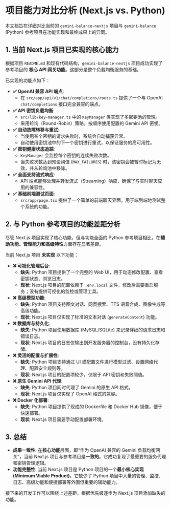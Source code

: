 # 项目能力对比分析 (Next.js vs. Python)

本文档旨在详细对比当前的 `gemini-balance-nextjs` 项目与 `gemini-balance` (Python) 参考项目在功能实现和最终成果上的异同。

## 1. 当前 Next.js 项目已实现的核心能力

根据项目 `README.md` 和现有代码结构，`gemini-balance-nextjs` 项目成功实现了参考项目的 **核心 API 网关功能**。这部分是整个负载均衡服务的基础。

已实现的功能点如下：

- **✅ OpenAI 兼容 API 端点**:
  - 在 `src/app/api/v1/chat/completions/route.ts` 提供了一个与 OpenAI `chat/completions` 接口完全兼容的端点。
- **✅ API 密钥负载均衡**:
  - `src/lib/key-manager.ts` 中的 `KeyManager` 类实现了多密钥池的管理。
  - 采用轮询（Round-Robin）策略，按顺序使用配置的 Gemini API 密钥。
- **✅ 自动故障转移与重试**:
  - 当使用某个密钥的请求失败时，系统会自动捕获异常。
  - 自动使用密钥池中的下一个密钥进行重试，以保证服务的高可用性。
- **✅ 密钥健康状态追踪**:
  - `KeyManager` 会监控每个密钥的连续失败次数。
  - 当失败次数达到预设阈值 (`MAX_FAILURES`) 时，该密钥会被暂时标记为无效，并从轮询池中移除。
- **✅ 全面支持流式响应**:
  - API 端点能够处理并转发流式（Streaming）响应，确保了与实时聊天应用的兼容性。
- **✅ 基础前端测试页面**:
  - `src/app/page.tsx` 提供了一个简单的前端聊天界面，用于端到端地测试整个系统的功能。

## 2. 与 Python 参考项目的功能差距分析

尽管 Next.js 项目实现了核心功能，但与功能全面的 Python 参考项目相比，在**辅助功能、管理能力和高级特性**方面存在显著差距。

当前 Next.js 项目 **未实现** 以下功能：

- **❌ 可视化管理后台**:
  - **缺失**: Python 项目提供了一个完整的 Web UI，用于动态修改配置、查看密钥状态、浏览日志。
  - **现状**: Next.js 项目的配置依赖于 `.env.local` 文件，修改后需要重启服务；没有提供可视化的监控或管理工具。
- **❌ 高级模型功能**:
  - **缺失**: Python 项目支持图文对话、网页搜索、TTS 语音合成、图像生成等高级功能。
  - **现状**: Next.js 项目仅实现了标准的文本对话 (`generateContent`) 功能。
- **❌ 数据库与持久化**:
  - **缺失**: Python 项目使用数据库 (MySQL/SQLite) 来记录详细的请求日志和错误日志。
  - **现状**: Next.js 项目的日志仅输出到开发服务器的控制台，没有持久化存储。
- **❌ 灵活的配置与扩展性**:
  - **缺失**: Python 项目支持通过 UI 或配置文件进行模型过滤、设置网络代理、配置安全规则等。
  - **现状**: Next.js 项目的配置项较少，仅限于 API 密钥和失败阈值。
- **❌ 原生 Gemini API 代理**:
  - **缺失**: Python 项目同时代理了 Gemini 的原生 API 格式。
  - **现状**: Next.js 项目仅实现了 OpenAI 格式的兼容。
- **❌ Docker 化部署**:
  - **缺失**: Python 项目提供了现成的 Dockerfile 和 Docker Hub 镜像，便于快速部署。
  - **现状**: Next.js 项目需要手动配置部署环境。

## 3. 总结

- **成果一致性**: 在**核心功能**层面，即“作为 OpenAI 兼容的 Gemini 负载均衡网关”，当前 Next.js 项目与参考项目是**一致的**。它成功复现了最重要的服务代理和密钥管理逻辑。
- **功能完整性**: 当前 Next.js 项目是 Python 项目的一个**最小核心实现 (Minimum Viable Product)**。它缺少了 Python 项目中大量的管理、监控、日志、高级功能和便捷部署等外围但重要的辅助能力。

接下来的开发工作可以围绕上述差距，根据优先级逐步为 Next.js 项目添加缺失的功能。
